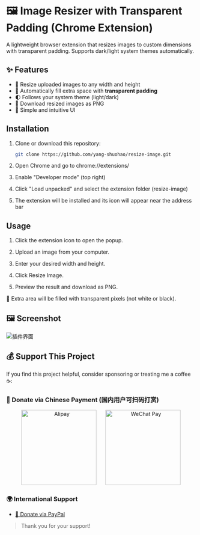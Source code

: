 # 🖼️ Image Resizer with Transparent Padding (Chrome Extension)

A lightweight browser extension that resizes images to custom dimensions with transparent padding. Supports dark/light system themes automatically.

## ✨ Features

- 📐 Resize uploaded images to any width and height
- 🧊 Automatically fill extra space with **transparent padding**
- 🌓 Follows your system theme (light/dark)
- 💾 Download resized images as PNG
- 🎨 Simple and intuitive UI

## Installation

1. Clone or download this repository:
   ```bash
   git clone https://github.com/yang-shuohao/resize-image.git
2. Open Chrome and go to chrome://extensions/

3. Enable "Developer mode" (top right)

4. Click "Load unpacked" and select the extension folder (resize-image)

5. The extension will be installed and its icon will appear near the address bar

## Usage
1. Click the extension icon to open the popup.

2. Upload an image from your computer.

3. Enter your desired width and height.

4. Click Resize Image.

5. Preview the result and download as PNG.

📌 Extra area will be filled with transparent pixels (not white or black).

## 🖼️ Screenshot
![插件界面](screenshots/1.png)

## 💰 Support This Project

If you find this project helpful, consider sponsoring or treating me a coffee ☕:

### 🧧 Donate via Chinese Payment (国内用户可扫码打赏)

<p align="center">
  <img src="assets/alipay.jpg" alt="Alipay" width="200" style="margin-right: 20px;"/>
  <img src="assets/wechat.jpg" alt="WeChat Pay" width="200"/>
</p>

### 🌍 International Support

- [💸 Donate via PayPal](https://paypal.me/yangshuohao?country.x=C2&locale.x=zh_XC)

> Thank you for your support!